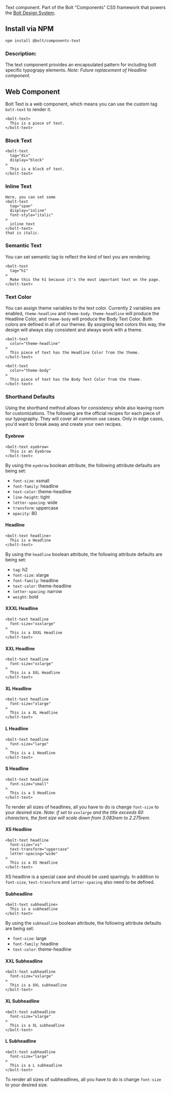 Text component. Part of the Bolt “Components” CSS framework that powers the [Bolt Design System](https://www.boltdesignsystem.com).

## Install via NPM

```
npm install @bolt/components-text
```

### Description:

The text component provides an encapsulated pattern for including bolt specific typograpy elements. *Note: Future replacement of Headline component.*

## Web Component

Bolt Text is a web component, which means you can use the custom tag `bolt-text` to render it.

```
<bolt-text>
  This is a piece of text.
</bolt-text>
```

### Block Text

```
<bolt-text
  tag="div"
  display="block"
>
  This is a block of text.
</bolt-text>
```

### Inline Text

```
Here, you can set some
<bolt-text
  tag="span"
  display="inline"
  font-style="italic"
>
  inline text
</bolt-text>
that is italic.
```

### Semantic Text

You can set semantic tag to reflect the kind of text you are rendering.

```
<bolt-text
  tag="h1"
>
  Make this the h1 because it's the most important text on the page.
</bolt-text>
```

### Text Color

You can assign theme variables to the text color. Currently 2 variables are enabled, `theme-headline` and `theme-body`. `theme-headline` will produce the Headline Color, and `theme-body` will produce the Body Text Color. Both colors are defined in all of our themes. By assigning text colors this way, the design will always stay consistent and always work with a theme.

```
<bolt-text
  color="theme-headline"
>
  This piece of text has the Headline Color from the theme.
</bolt-text>
```
```
<bolt-text
  color="theme-body"
>
  This piece of text has the Body Text Color from the theme.
</bolt-text>
```

### Shorthand Defaults

Using the shorthand method allows for consistency while also leaving room for customizations. The following are the official recipes for each piece of our typography. They will cover all common use cases. Only in edge cases, you'd want to break away and create your own recipes.

#### Eyebrow

```
<bolt-text eyebrow>
  This is an Eyebrow
</bolt-text>
```

By using the `eyebrow` boolean attribute, the following attribute defaults are being set:

- `font-size`: xsmall
- `font-family`: headline
- `text-color`: theme-headline
- `line-height`: tight
- `letter-spacing`: wide
- `transform`: uppercase
- `opacity`: 80

#### Headline

```
<bolt-text headline>
  This is a Headline
</bolt-text>
```

By using the `headline` boolean attribute, the following attribute defaults are being set:

- `tag`: h2
- `font-size`: xlarge
- `font-family`: headline
- `text-color`: theme-headline
- `letter-spacing`: narrow
- `weight`: bold

#### XXXL Headline

```
<bolt-text headline
  font-size="xxxlarge"
>
  This is a XXXL Headline
</bolt-text>
```

#### XXL Headline

```
<bolt-text headline
  font-size="xxlarge"
>
  This is a XXL Headline
</bolt-text>
```

#### XL Headline

```
<bolt-text headline
  font-size="xlarge"
>
  This is a XL Headline
</bolt-text>
```

#### L Headline

```
<bolt-text headline
  font-size="large"
>
  This is a L Headline
</bolt-text>
```

#### S Headline

```
<bolt-text headline
  font-size="small"
>
  This is a S Headline
</bolt-text>
```

To render all sizes of headlines, all you have to do is change `font-size` to your desired size. *Note: if set to `xxxlarge` and the title exceeds 60 characters, the font size will scale down from 3.083rem to 2.275rem.*

#### XS Headline

```
<bolt-text headline
  font-size="xs"
  text-transform="uppercase"
  letter-spacing="wide"
>
  This is a XS Headline
</bolt-text>
```

XS headline is a special case and should be used sparingly. In addition to `font-size`, `text-transform` and `letter-spacing` also need to be defined.

#### Subheadline

```
<bolt-text subheadline>
  This is a subheadline
</bolt-text>
```

By using the `subheadline` boolean attribute, the following attribute defaults are being set:

- `font-size`: large
- `font-family`: headline
- `text-color`: theme-headline

#### XXL Subheadline

```
<bolt-text subheadline
  font-size="xxlarge"
>
  This is a XXL subheadline
</bolt-text>
```

#### XL Subheadline

```
<bolt-text subheadline
  font-size="xlarge"
>
  This is a XL subheadline
</bolt-text>
```

#### L Subheadline

```
<bolt-text subheadline
  font-size="large"
>
  This is a L subheadline
</bolt-text>
```

To render all sizes of subheadlines, all you have to do is change `font-size` to your desired size.
